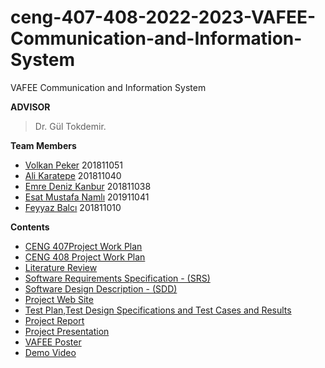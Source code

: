 # ceng-407-408-2022-2023-VAFEE-Communication-and-Information-System
VAFEE Communication and Information System

**ADVISOR**
 
> Dr. Gül Tokdemir.

**Team Members**
- [Volkan Peker](https://github.com/XenonsCM) 201811051
- [Ali Karatepe](https://github.com/beginnerjo) 201811040
- [Emre Deniz Kanbur](https://github.com/edK4137) 201811038
- [Esat Mustafa Namlı](https://github.com/estnml) 201911041
- [Feyyaz Balcı](https://github.com/feyyazbalci) 201811010

**Contents**
- [CENG 407Project Work Plan](https://docs.google.com/spreadsheets/d/15wcFZF6CW_VpTpYKueRtR6QdrfGKv15NDdiOK7VvtOA/edit#gid=0)
- [CENG 408 Project Work Plan](https://github.com/CankayaUniversity/ceng-407-408-2022-2023-VAFEE-Communication-and-Information-System/wiki/Project-Work-Plan-(CENG-408))
- [Literature Review](https://github.com/CankayaUniversity/ceng-407-408-2022-2023-VAFEE-Communication-and-Information-System/wiki/Literature-Review)
- [Software Requirements Specification - (SRS)](https://github.com/CankayaUniversity/ceng-407-408-2022-2023-VAFEE-Communication-and-Information-System/wiki/Software-Requirement--Specification-(SRS))
- [Software Design Description - (SDD)](https://github.com/CankayaUniversity/ceng-407-408-2022-2023-VAFEE-Communication-and-Information-System/wiki/Software-Design-Description-(SDD))
- [Project Web Site](https://vafee.netlify.app/)
- [Test Plan,Test Design Specifications and Test Cases and Results](https://github.com/CankayaUniversity/ceng-407-408-2022-2023-VAFEE-Communication-and-Information-System/wiki/Test-Plan,Test-Design-Specifications-and-Test-Cases-and-Results)
- [Project Report](https://github.com/CankayaUniversity/ceng-407-408-2022-2023-VAFEE-Communication-and-Information-System/wiki/Project-Report)
- [Project Presentation](https://github.com/CankayaUniversity/ceng-407-408-2022-2023-VAFEE-Communication-and-Information-System/wiki/CENG-407-Presentation)
- [VAFEE Poster](https://github.com/CankayaUniversity/ceng-407-408-2022-2023-VAFEE-Communication-and-Information-System/files/11708871/VAFEEposter.pdf)
- [Demo Video](https://github.com/CankayaUniversity/ceng-407-408-2022-2023-VAFEE-Communication-and-Information-System/wiki/Project-Demo-Video)

